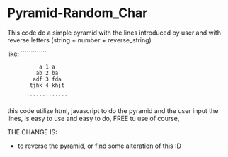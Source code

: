 # Pyramid-Random_Char
This code do a simple pyramid with the lines introduced by user and with reverse letters (string + number + reverse_string)

like: 
           `````````````
           
              a 1 a
             ab 2 ba
            adf 3 fda
           tjhk 4 khjt
         
          `````````````
          
this code utilize html, javascript to do the pyramid and the user input the lines, is easy to use and easy to do, FREE tu use of course,

THE CHANGE IS: 

- to reverse the pyramid, or find some alteration of this :D 
